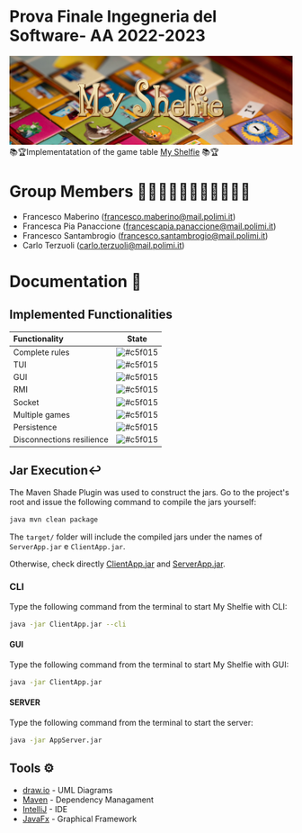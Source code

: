# Prova Finale Ingegneria del Software- AA 2022-2023 
![alt text](src/main/resources/misc/MyShelfie.png)
📚🏆Implementatation of the game table [My Shelfie](https://www.craniocreations.it/prodotto/my-shelfie) 📚🏆

# Group Members 🧑🏻‍🦱👩🏻🧑🏻‍🦱🧑🏻‍🦱
+ Francesco Maberino (francesco.maberino@mail.polimi.it)
+ Francesca Pia Panaccione (francescapia.panaccione@mail.polimi.it)
+ Francesco Santambrogio (francesco.santambrogio@mail.polimi.it)
+ Carlo Terzuoli (carlo.terzuoli@mail.polimi.it)

# Documentation 📃

## Implemented Functionalities

| Functionality             |                              State                              |
|:--------------------------|:---------------------------------------------------------------:|
| Complete rules            | ![#c5f015](https://via.placeholder.com/15/008000/000000?text=+) |
| TUI                       | ![#c5f015](https://via.placeholder.com/15/008000/000000?text=+) |
| GUI                       | ![#c5f015](https://via.placeholder.com/15/008000/000000?text=+) |
| RMI                       | ![#c5f015](https://via.placeholder.com/15/008000/000000?text=+) |
| Socket                    | ![#c5f015](https://via.placeholder.com/15/008000/000000?text=+) |
| Multiple games            | ![#c5f015](https://via.placeholder.com/15/008000/000000?text=+) |
| Persistence               | ![#c5f015](https://via.placeholder.com/15/008000/000000?text=+) |](https://maven.apache.org/)
| Disconnections resilience | ![#c5f015](https://via.placeholder.com/15/008000/000000?text=+) |


## Jar Execution↩︎
The Maven Shade Plugin was used to construct the jars. Go to the project's root and issue the following command to compile the jars yourself:
```bash
java mvn clean package
```
The ```target/```  folder will include the compiled jars under the names of ```ServerApp.jar``` e ```ClientApp.jar```.

Otherwise, check directly [ClientApp.jar](/deliverables/ClientApp.jar) and [ServerApp.jar](/deliverables/ServerApp.jar).
### CLI

Type the following command from the terminal to start My Shelfie  with CLI:
```bash
java -jar ClientApp.jar --cli
```

#### GUI

Type the following command from the terminal to start My Shelfie  with GUI:
```bash
java -jar ClientApp.jar
```

#### SERVER 

Type the following command from the terminal to start the server:
```bash
java -jar AppServer.jar
```



## Tools ⚙️
+ [draw.io]( https://app.diagrams.net/) - UML Diagrams
+ [Maven](https://maven.apache.org/) - Dependency Managament
+ [IntelliJ](https://www.jetbrains.com/idea/) - IDE
+ [JavaFx](https://openjfx.io/) - Graphical Framework
